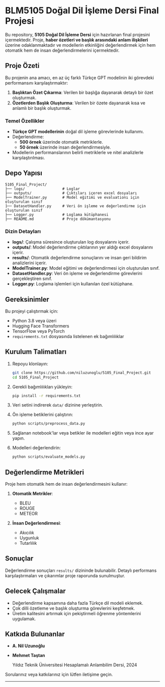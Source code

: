 # BLM5105 Doğal Dil İşleme Dersi Final Projesi

Bu repository, **5105 Doğal Dil İşleme Dersi** için hazırlanan final projesini içermektedir. Proje, **haber özetleri ve başlık arasındaki anlam ilişkileri** üzerine odaklanmaktadır ve modellerin etkinliğini değerlendirmek için hem otomatik hem de insan değerlendirmelerini içermektedir.

## Proje Özeti
Bu projenin ana amacı, en az üç farklı Türkçe GPT modelinin iki görevdeki performansını karşılaştırmaktır:

1. **Başlıktan Özet Çıkarma**: Verilen bir başlığa dayanarak detaylı bir özet oluşturmak.
2. **Özetlerden Başlık Oluşturma**: Verilen bir özete dayanarak kısa ve anlamlı bir başlık oluşturmak.

### Temel Özellikler
- **Türkçe GPT modellerinin** doğal dil işleme görevlerinde kullanımı.
- Değerlendirme:
  - **500 örnek** üzerinde otomatik metriklerle.
  - **50 örnek** üzerinde insan değerlendirmesiyle.
- Modellerin performanslarının belirli metriklerle ve nitel analizlerle karşılaştırılması.

## Depo Yapısı

```
5105_Final_Project/
├── logs/                 # Loglar
├── outputs/              # Çıktıları içeren excel dosyaları
├── ModelTrainer.py       # Model eğitimi ve evaluationı için oluşturulan sınıf
├── DatasetHandler.py     # Veri ön işleme ve değerlendirme için oluşturulan sınıf
├── Logger.py             # Loglama kütüphanesi
├── README.md             # Proje dökümantasyonu
```



### Dizin Detayları
- **logs/**: Çalışma süresince oluşturulan log dosyalarını içerir.
- **outputs/**: Model değerlendirme çıktılarının yer aldığı excel dosyalarını içerir.
- **results/**: Otomatik değerlendirme sonuçlarını ve insan geri bildirim analizlerini içerir.
- **ModelTrainer.py**: Model eğitimi ve değerlendirmesi için oluşturulan sınıf.
- **DatasetHandler.py**: Veri ön işleme ve değerlendirme görevlerini gerçekleştiren sınıf.
- **Logger.py**: Loglama işlemleri için kullanılan özel kütüphane.

## Gereksinimler

Bu projeyi çalıştırmak için:

- Python 3.8 veya üzeri
- Hugging Face Transformers
- TensorFlow veya PyTorch
- `requirements.txt` dosyasında listelenen ek bağımlılıklar

## Kurulum Talimatları

1. Repoyu klonlayın:
   ```bash
   git clone https://github.com/niluzunoglu/5105_Final_Project.git
   cd 5105_Final_Project
   ```

2. Gerekli bağımlılıkları yükleyin:
   ```bash
   pip install -r requirements.txt
   ```

3. Veri setini indirerek `data/` dizinine yerleştirin.

4. Ön işleme betiklerini çalıştırın:
   ```bash
   python scripts/preprocess_data.py
   ```

5. Sağlanan notebook'lar veya betikler ile modelleri eğitin veya ince ayar yapın.

6. Modelleri değerlendirin:
   ```bash
   python scripts/evaluate_models.py
   ```

## Değerlendirme Metrikleri

Proje hem otomatik hem de insan değerlendirmesini kullanır:

1. **Otomatik Metrikler**:
   - BLEU
   - ROUGE
   - METEOR

2. **İnsan Değerlendirmesi**:
   - Akıcılık
   - Uygunluk
   - Tutarlılık

## Sonuçlar
Değerlendirme sonuçları `results/` dizininde bulunabilir. Detaylı performans karşılaştırmaları ve çıkarımlar proje raporunda sunulmuştur.

## Gelecek Çalışmalar
- Değerlendirme kapsamına daha fazla Türkçe dil modeli eklemek.
- Çok dilli özetleme ve başlık oluşturma görevlerini keşfetmek.
- Üretim kalitesini artırmak için pekiştirmeli öğrenme yöntemlerini uygulamak.

## Katkıda Bulunanlar
- **A. Nil Uzunoğlu**
- **Mehmet Taştan**  

  Yıldız Teknik Üniversitesi
  Hesaplamalı Anlambilim Dersi, 2024

Sorularınız veya katkılarınız için lütfen iletişime geçin.

---
